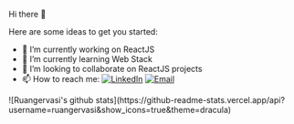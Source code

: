 Hi there 👋

Here are some ideas to get you started:

- 🔭 I’m currently working on ReactJS
- 🌱 I’m currently learning Web Stack
- 👯 I’m looking to collaborate on ReactJS projects
- 📫 How to reach me: <a href="https://www.linkedin.com/in/ruangervasi/" target="_blank"><img alt="LinkedIn" src="https://img.shields.io/badge/LinkedIn-@Ruangervasi-blue?style=flat&logo=linkedin"></a>
<a href="ruan@ruangervasi.com.br"><img alt="Email" src="https://img.shields.io/badge/ruan@ruangervasi.com.br?style=flat&logo=gmail"></a>
</p>
![Ruangervasi's github stats](https://github-readme-stats.vercel.app/api?username=ruangervasi&show_icons=true&theme=dracula)
